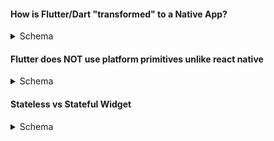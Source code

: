 #### How is Flutter/Dart "transformed" to a Native App?

<details><summary>Schema</summary>

![How Flutter Compile](assets/how-flutter-compile.png)

</details>

#### Flutter does NOT use platform primitives unlike react native

<details><summary>Schema</summary>

![No primitives](assets/no-primitives.png)

</details>

#### Stateless vs Stateful Widget

<details><summary>Schema</summary>

![No primitives](assets/stateless-stateful.png)

</details>
